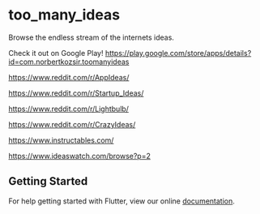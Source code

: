 # too_many_ideas

Browse the endless stream of the internets ideas.

Check it out on Google Play!
https://play.google.com/store/apps/details?id=com.norbertkozsir.toomanyideas

https://www.reddit.com/r/AppIdeas/

https://www.reddit.com/r/Startup_Ideas/

https://www.reddit.com/r/Lightbulb/

https://www.reddit.com/r/CrazyIdeas/

https://www.instructables.com/

https://www.ideaswatch.com/browse?p=2

## Getting Started

For help getting started with Flutter, view our online
[documentation](https://flutter.io/).
